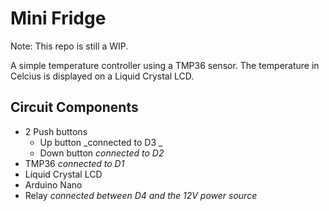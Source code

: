 # Mini Fridge 
Note: This repo is still a WIP.

A simple temperature controller using a TMP36 sensor. The temperature in Celcius is displayed on a Liquid Crystal LCD.

## Circuit Components 
- 2 Push buttons
  - Up button _connected to D3 _
  - Down button _connected to D2_
- TMP36 _connected to D1_
- Liquid Crystal LCD 
- Arduino Nano
- Relay _connected between D4 and the 12V power source_
